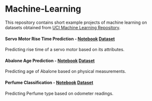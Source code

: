 # Machine-Learning
This repository contains short example projects of machine learning on datasets obtained from [UCI Machine Learning Repository](https://archive.ics.uci.edu/ml/index.php).

#### Servo Motor Rise Time Prediction - [Notebook](https://github.com/pranaymodukuru/Machine-Learning/blob/master/Servo_Motor_Rise_time_Prediction.ipynb) [Dataset](https://archive.ics.uci.edu/ml/datasets/Servo)
Predicting rise time of a servo motor based on its attributes.


#### Abalone Age Prediction - [Notebook](https://github.com/pranaymodukuru/Machine-Learning/blob/master/Abalone_age_prediction.ipynb) [Dataset](https://archive.ics.uci.edu/ml/datasets/Abalone)
Predicting age of Abalone based on physical measurements.

#### Perfume Classification - [Notebook](https://github.com/pranaymodukuru/Machine-Learning/blob/master/Perfume_Classification.ipynb) [Dataset](https://archive.ics.uci.edu/ml/datasets/Perfume+Data)
Predicting Perfume type based on odometer readings.
